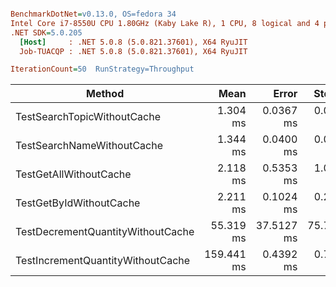 ``` ini

BenchmarkDotNet=v0.13.0, OS=fedora 34
Intel Core i7-8550U CPU 1.80GHz (Kaby Lake R), 1 CPU, 8 logical and 4 physical cores
.NET SDK=5.0.205
  [Host]     : .NET 5.0.8 (5.0.821.37601), X64 RyuJIT
  Job-TUACQP : .NET 5.0.8 (5.0.821.37601), X64 RyuJIT

IterationCount=50  RunStrategy=Throughput  

```
|                            Method |       Mean |      Error |     StdDev |     Median | Rank |
|---------------------------------- |-----------:|-----------:|-----------:|-----------:|-----:|
|       TestSearchTopicWithoutCache |   1.304 ms |  0.0367 ms |  0.0724 ms |   1.277 ms |    1 |
|        TestSearchNameWithoutCache |   1.344 ms |  0.0400 ms |  0.0721 ms |   1.346 ms |    2 |
|            TestGetAllWithoutCache |   2.118 ms |  0.5353 ms |  1.0813 ms |   1.244 ms |    2 |
|           TestGetByIdWithoutCache |   2.211 ms |  0.1024 ms |  0.2021 ms |   2.204 ms |    2 |
| TestDecrementQuantityWithoutCache |  55.319 ms | 37.5127 ms | 75.7774 ms |   2.098 ms |    2 |
| TestIncrementQuantityWithoutCache | 159.441 ms |  0.4392 ms |  0.7576 ms | 159.731 ms |    3 |
